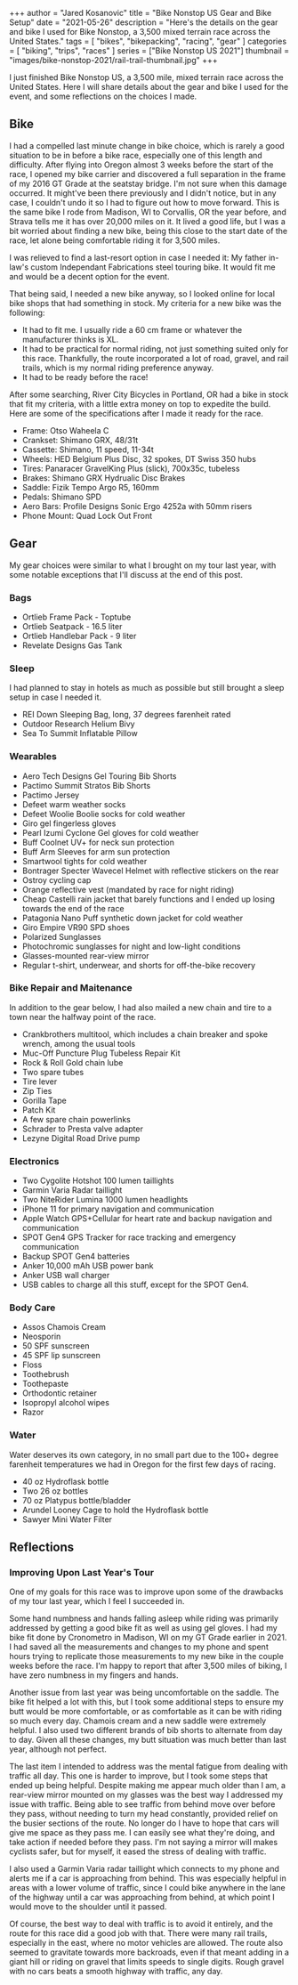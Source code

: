 +++
author = "Jared Kosanovic"
title = "Bike Nonstop US Gear and Bike Setup"
date = "2021-05-26"
description = "Here's the details on the gear and bike I used for Bike Nonstop, a 3,500 mixed terrain race across the United States."
tags = [
    "bikes",
    "bikepacking",
    "racing",
    "gear"
]
categories = [
    "biking",
    "trips",
    "races"
]
series = ["Bike Nonstop US 2021"]
thumbnail = "images/bike-nonstop-2021/rail-trail-thumbnail.jpg"
+++

I just finished Bike Nonstop US, a 3,500 mile, mixed terrain race across the United States.
Here I will share details about the gear and bike I used for the event, and some reflections on the choices I made.

## Bike

I had a compelled last minute change in bike choice, which is rarely a good situation to be in before a bike race, especially one of this length and difficulty.
After flying into Oregon almost 3 weeks before the start of the race, I opened my bike carrier and discovered a full separation in the frame of my 2016 GT Grade at the seatstay bridge.
I'm not sure when this damage occurred. It might've been there previously and I didn't notice, but in any case, I couldn't undo it so I had to figure out how to move forward.
This is the same bike I rode from Madison, WI to Corvallis, OR the year before, and Strava tells me it has over 20,000 miles on it.
It lived a good life, but I was a bit worried about finding a new bike, being this close to the start date of the race, let alone being comfortable riding it for 3,500 miles.

I was relieved to find a last-resort option in case I needed it: My father in-law's custom Independant Fabrications steel touring bike.
It would fit me and would be a decent option for the event.

That being said, I needed a new bike anyway, so I looked online for local bike shops that had something in stock.
My criteria for a new bike was the following:

- It had to fit me. I usually ride a 60 cm frame or whatever the manufacturer thinks is XL.
- It had to be practical for normal riding, not just something suited only for this race. Thankfully, the route incorporated a lot of road, gravel, and rail trails, which is my normal riding preference anyway.
- It had to be ready before the race!

After some searching, River City Bicycles in Portland, OR had a bike in stock that fit my criteria, with a little extra money on top to expedite the build. Here are some of the specifications after I made it ready for the race.

- Frame: Otso Waheela C
- Crankset: Shimano GRX, 48/31t
- Cassette: Shimano, 11 speed, 11-34t
- Wheels: HED Belgium Plus Disc, 32 spokes, DT Swiss 350 hubs
- Tires: Panaracer GravelKing Plus (slick), 700x35c, tubeless
- Brakes: Shimano GRX Hydrualic Disc Brakes
- Saddle: Fizik Tempo Argo R5, 160mm
- Pedals: Shimano SPD
- Aero Bars: Profile Designs Sonic Ergo 4252a with 50mm risers
- Phone Mount: Quad Lock Out Front

## Gear

My gear choices were similar to what I brought on my tour last year, with some notable exceptions that I'll discuss at the end of this post.

### Bags

- Ortlieb Frame Pack - Toptube
- Ortlieb Seatpack - 16.5 liter
- Ortlieb Handlebar Pack - 9 liter
- Revelate Designs Gas Tank

### Sleep

I had planned to stay in hotels as much as possible but still brought a sleep setup in case I needed it.

- REI Down Sleeping Bag, long, 37 degrees farenheit rated
- Outdoor Research Helium Bivy
- Sea To Summit Inflatable Pillow

### Wearables

- Aero Tech Designs Gel Touring Bib Shorts
- Pactimo Summit Stratos Bib Shorts
- Pactimo Jersey
- Defeet warm weather socks
- Defeet Woolie Boolie socks for cold weather
- Giro gel fingerless gloves
- Pearl Izumi Cyclone Gel gloves for cold weather
- Buff Coolnet UV+ for neck sun protection
- Buff Arm Sleeves for arm sun protection
- Smartwool tights for cold weather
- Bontrager Specter Wavecel Helmet with reflective stickers on the rear
- Ostroy cycling cap
- Orange reflective vest (mandated by race for night riding)
- Cheap Castelli rain jacket that barely functions and I ended up losing towards the end of the race
- Patagonia Nano Puff synthetic down jacket for cold weather
- Giro Empire VR90 SPD shoes
- Polarized Sunglasses
- Photochromic sunglasses for night and low-light conditions
- Glasses-mounted rear-view mirror
- Regular t-shirt, underwear, and shorts for off-the-bike recovery

### Bike Repair and Maitenance

In addition to the gear below, I had also mailed a new chain and tire to a town near the halfway point of the race.

- Crankbrothers multitool, which includes a chain breaker and spoke wrench, among the usual tools
- Muc-Off Puncture Plug Tubeless Repair Kit
- Rock & Roll Gold chain lube
- Two spare tubes
- Tire lever
- Zip Ties
- Gorilla Tape
- Patch Kit
- A few spare chain powerlinks
- Schrader to Presta valve adapter
- Lezyne Digital Road Drive pump

### Electronics

- Two Cygolite Hotshot 100 lumen taillights
- Garmin Varia Radar taillight
- Two NiteRider Lumina 1000 lumen headlights
- iPhone 11 for primary navigation and communication
- Apple Watch GPS+Cellular for heart rate and backup navigation and communication
- SPOT Gen4 GPS Tracker for race tracking and emergency communication
- Backup SPOT Gen4 batteries
- Anker 10,000 mAh USB power bank
- Anker USB wall charger
- USB cables to charge all this stuff, except for the SPOT Gen4.

### Body Care

- Assos Chamois Cream
- Neosporin
- 50 SPF sunscreen
- 45 SPF lip sunscreen
- Floss
- Toothebrush
- Toothepaste
- Orthodontic retainer
- Isopropyl alcohol wipes
- Razor

### Water

Water deserves its own category, in no small part due to the 100+ degree farenheit temperatures we had in Oregon for the first few days of racing.

- 40 oz Hydroflask bottle
- Two 26 oz bottles
- 70 oz Platypus bottle/bladder
- Arundel Looney Cage to hold the Hydroflask bottle
- Sawyer Mini Water Filter

## Reflections

### Improving Upon Last Year's Tour

One of my goals for this race was to improve upon some of the drawbacks of my tour last year, which I feel I succeeded in.

Some hand numbness and hands falling asleep while riding was primarily addressed by getting a good bike fit as well as using gel gloves.
I had my bike fit done by Cronometro in Madison, WI on my GT Grade earlier in 2021.
I had saved all the measurements and changes to my phone and spent hours trying to replicate those measurements to my new bike in the couple weeks before the race.
I'm happy to report that after 3,500 miles of biking, I have zero numbness in my fingers and hands.

Another issue from last year was being uncomfortable on the saddle.
The bike fit helped a lot with this, but I took some additional steps to ensure my butt would be more comfortable, or as comfortable as it can be with riding so much every day.
Chamois cream and a new saddle were extremely helpful.
I also used two different brands of bib shorts to alternate from day to day.
Given all these changes, my butt situation was much better than last year, although not perfect.

The last item I intended to address was the mental fatigue from dealing with traffic all day.
This one is harder to improve, but I took some steps that ended up being helpful.
Despite making me appear much older than I am, a rear-view mirror mounted on my glasses was the best way I addressed my issue with traffic.
Being able to see traffic from behind move over before they pass, without needing to turn my head constantly, provided relief on the busier sections of the route.
No longer do I have to hope that cars will give me space as they pass me.
I can easily see what they're doing, and take action if needed before they pass.
I'm not saying a mirror will makes cyclists safer, but for myself, it eased the stress of dealing with traffic.

I also used a Garmin Varia radar taillight which connects to my phone and alerts me if a car is approaching from behind.
This was especially helpful in areas with a lower volume of traffic, since I could bike anywhere in the lane of the highway until a car was approaching from behind, at which point I would move to the shoulder until it passed.

Of course, the best way to deal with traffic is to avoid it entirely, and the route for this race did a good job with that.
There were many rail trails, especially in the east, where no motor vehicles are allowed.
The route also seemed to gravitate towards more backroads, even if that meant adding in a giant hill or riding on gravel that limits speeds to single digits.
Rough gravel with no cars beats a smooth highway with traffic, any day.


